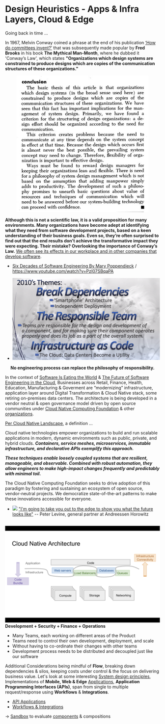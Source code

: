 # Design Heuristics - Apps & Infra Layers, Cloud & Edge

Going back in time ...

In 1967, Melvin Conway coined a phrase at the end of his publication [‘How do committees invent?’](http://www.melconway.com/Home/pdf/committees.pdf) that was subsequently made popular by **Fred Brooks** in his book **The Mythical Man-Month**, where he dubbed it 'Conway’s Law', which states **"Organizations which design systems are constrained to produce designs which are copies of the communication structures of these organizations."**

<p align="center">
  <img src="../images/Conway's%20Law.jpeg"/>
</p>

**Although this is not a scientific law, it is a valid proposition for many environments. Many organizations have become adept at identifying what they need from software development projects, based on a keen understanding of their business goals. Even so, they’re often surprised to find out that the end results don’t achieve the transformative impact they were expecting. Their mistake? Overlooking the importance of Conway’s Law.** [We often see its effects in our workplace and in other companies that develop software](https://www.thoughtworks.com/insights/blog/applying-conways-law-improve-your-software-development).

* [Six Decades of Software Engineering By Mary Poppendieck](https://www.meetup.com/DevOps-Lisbon/events/271172214/) / https://www.youtube.com/watch?v=PzI07SBqaPA

* ![](../images/Six%20Decades%20of%20SoftwareEngineering.png)
<p align="center"> <b> No engineering process can replace the philosophy of responsibility. </b> </p> 

In the context of [Software Is Eating the World](https://a16z.com/2011/08/20/why-software-is-eating-the-world/) & [The Future of Software Engineering in the Cloud](https://www.youtube.com/watch?v=6K4ljFZWgW8), Businesses across Retail, Finance, Health, Education, Manufacturing & Goverment are “modernizing” infrastructure, application layer around Digital Transformation & Cloud Native stack, some retiring on-premises data centers. The architecture is being developed in a vendor neutral & open governance model driven by open source communities under [Cloud Native Computing Foundation](https://www.cncf.io/) & other [organizations](https://opensource.com/resources/organizations).

[Per Cloud Native Landscape](https://github.com/cncf/landscape), a definition ...

Cloud native technologies empower organizations to build and run scalable applications in modern, dynamic environments such as public, private, and hybrid clouds. ***Containers, service meshes, microservices, immutable infrastructure, and declarative APIs exemplify this approach.***

***These techniques enable loosely coupled systems that are resilient, manageable, and observable. Combined with robust automation, they allow engineers to make high-impact changes frequently and predictably with minimal toil.***

The Cloud Native Computing Foundation seeks to drive adoption of this paradigm by fostering and sustaining an ecosystem of open source, vendor-neutral projects. We democratize state-of-the-art patterns to make these innovations accessible for everyone.

* ![](../images/Return-to-the-Edge-–-End-of-Cloud-Computing.008.jpeg)
["I'm going to take you out to the edge to show you what the future looks like"](https://a16z.com/2019/11/15/the-end-of-cloud-computing-2/)
-- Peter Levine, general partner at Andreessen Horowitz

##
![](../images/Cloud%20Native%20Architecture.png)
**Development + Security + Finance + Operations**
* Many Teams, each working on different areas of the Product
* Teams need to control their own development, deployment, and scale
* Without having to co-ordinate their changes with other teams
* Development process needs to be distributed and decoupled just like our software

Additional Considerations being mindful of **Flow**, breaking down dependencies & silos, keeping costs under control & the focus on delivering business value. 
Let's look at some interesting [System design principles](Design%20Patterns.md), Implementations of **Mobile, Web & Edge** [Applications](https://martinfowler.com/bliki/ApplicationBoundary.html), **Application Programming Interfaces (APIs)**, span from single to multiple request/response using **Workflows** & **Integrations**.

* [API Applications](../System/API.md)  
* [Workflows & Integrations](Workflows.md)

-> [Sandbox](../Labs/Sandbox.md) to evaluate [components](https://martinfowler.com/articles/microservices.html#ComponentizationViaServices) & compositions


